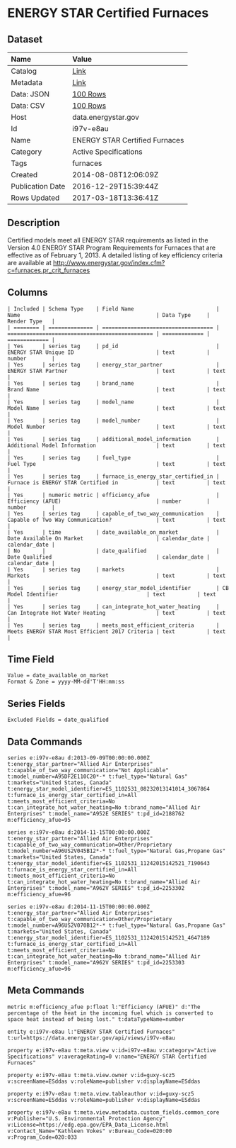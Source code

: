 # ENERGY STAR Certified Furnaces

## Dataset

| Name | Value |
| :--- | :---- |
| Catalog | [Link](https://catalog.data.gov/dataset/energy-star-certified-furnaces) |
| Metadata | [Link](https://data.energystar.gov/api/views/i97v-e8au) |
| Data: JSON | [100 Rows](https://data.energystar.gov/api/views/i97v-e8au/rows.json?max_rows=100) |
| Data: CSV | [100 Rows](https://data.energystar.gov/api/views/i97v-e8au/rows.csv?max_rows=100) |
| Host | data.energystar.gov |
| Id | i97v-e8au |
| Name | ENERGY STAR Certified Furnaces |
| Category | Active Specifications |
| Tags | furnaces |
| Created | 2014-08-08T12:06:09Z |
| Publication Date | 2016-12-29T15:39:44Z |
| Rows Updated | 2017-03-18T13:36:41Z |

## Description

Certified models meet all ENERGY STAR requirements as listed in the Version 4.0 ENERGY STAR Program Requirements for Furnaces that are effective as of February 1, 2013. A detailed listing of key efficiency criteria are available at http://www.energystar.gov/index.cfm?c=furnaces.pr_crit_furnaces

## Columns

```ls
| Included | Schema Type    | Field Name                          | Name                                           | Data Type     | Render Type   |
| ======== | ============== | =================================== | ============================================== | ============= | ============= |
| Yes      | series tag     | pd_id                               | ENERGY STAR Unique ID                          | text          | number        |
| Yes      | series tag     | energy_star_partner                 | ENERGY STAR Partner                            | text          | text          |
| Yes      | series tag     | brand_name                          | Brand Name                                     | text          | text          |
| Yes      | series tag     | model_name                          | Model Name                                     | text          | text          |
| Yes      | series tag     | model_number                        | Model Number                                   | text          | text          |
| Yes      | series tag     | additional_model_information        | Additional Model Information                   | text          | text          |
| Yes      | series tag     | fuel_type                           | Fuel Type                                      | text          | text          |
| Yes      | series tag     | furnace_is_energy_star_certified_in | Furnace is ENERGY STAR Certified in            | text          | text          |
| Yes      | numeric metric | efficiency_afue                     | Efficiency (AFUE)                              | number        | number        |
| Yes      | series tag     | capable_of_two_way_communication    | Capable of Two Way Communication?              | text          | text          |
| Yes      | time           | date_available_on_market            | Date Available On Market                       | calendar_date | calendar_date |
| No       |                | date_qualified                      | Date Qualified                                 | calendar_date | calendar_date |
| Yes      | series tag     | markets                             | Markets                                        | text          | text          |
| Yes      | series tag     | energy_star_model_identifier        | CB Model Identifier                            | text          | text          |
| Yes      | series tag     | can_integrate_hot_water_heating     | Can Integrate Hot Water Heating                | text          | text          |
| Yes      | series tag     | meets_most_efficient_criteria       | Meets ENERGY STAR Most Efficient 2017 Criteria | text          | text          |
```

## Time Field

```ls
Value = date_available_on_market
Format & Zone = yyyy-MM-dd'T'HH:mm:ss
```

## Series Fields

```ls
Excluded Fields = date_qualified
```

## Data Commands

```ls
series e:i97v-e8au d:2013-09-09T00:00:00.000Z t:energy_star_partner="Allied Air Enterprises" t:capable_of_two_way_communication="Not Applicable" t:model_number=A95DF2E110C20*-* t:fuel_type="Natural Gas" t:markets="United States, Canada" t:energy_star_model_identifier=ES_1102531_08232013141014_3067864 t:furnace_is_energy_star_certified_in=All t:meets_most_efficient_criteria=No t:can_integrate_hot_water_heating=No t:brand_name="Allied Air Enterprises" t:model_name="A952E SERIES" t:pd_id=2188762 m:efficiency_afue=95

series e:i97v-e8au d:2014-11-15T00:00:00.000Z t:energy_star_partner="Allied Air Enterprises" t:capable_of_two_way_communication=Other/Proprietary t:model_number=A96US2V045B12*-* t:fuel_type="Natural Gas,Propane Gas" t:markets="United States, Canada" t:energy_star_model_identifier=ES_1102531_11242015142521_7190643 t:furnace_is_energy_star_certified_in=All t:meets_most_efficient_criteria=No t:can_integrate_hot_water_heating=No t:brand_name="Allied Air Enterprises" t:model_name="A962V SERIES" t:pd_id=2253302 m:efficiency_afue=96

series e:i97v-e8au d:2014-11-15T00:00:00.000Z t:energy_star_partner="Allied Air Enterprises" t:capable_of_two_way_communication=Other/Proprietary t:model_number=A96US2V070B12*-* t:fuel_type="Natural Gas,Propane Gas" t:markets="United States, Canada" t:energy_star_model_identifier=ES_1102531_11242015142521_4647189 t:furnace_is_energy_star_certified_in=All t:meets_most_efficient_criteria=No t:can_integrate_hot_water_heating=No t:brand_name="Allied Air Enterprises" t:model_name="A962V SERIES" t:pd_id=2253303 m:efficiency_afue=96
```

## Meta Commands

```ls
metric m:efficiency_afue p:float l:"Efficiency (AFUE)" d:"The percentage of the heat in the incoming fuel which is converted to space heat instead of being lost." t:dataTypeName=number

entity e:i97v-e8au l:"ENERGY STAR Certified Furnaces" t:url=https://data.energystar.gov/api/views/i97v-e8au

property e:i97v-e8au t:meta.view v:id=i97v-e8au v:category="Active Specifications" v:averageRating=0 v:name="ENERGY STAR Certified Furnaces"

property e:i97v-e8au t:meta.view.owner v:id=guxy-scz5 v:screenName=ESddas v:roleName=publisher v:displayName=ESddas

property e:i97v-e8au t:meta.view.tableauthor v:id=guxy-scz5 v:screenName=ESddas v:roleName=publisher v:displayName=ESddas

property e:i97v-e8au t:meta.view.metadata.custom_fields.common_core v:Publisher="U.S. Environmental Protection Agency" v:License=https://edg.epa.gov/EPA_Data_License.html v:Contact_Name="Kathleen Vokes" v:Bureau_Code=020:00 v:Program_Code=020:033
```
